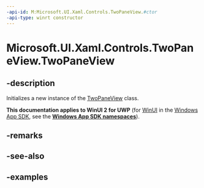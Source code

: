 ```yaml
---
-api-id: M:Microsoft.UI.Xaml.Controls.TwoPaneView.#ctor
-api-type: winrt constructor
---
```


<!-- Method syntax.
public TwoPaneView.TwoPaneView()
-->

# Microsoft.UI.Xaml.Controls.TwoPaneView.TwoPaneView

## -description

Initializes a new instance of the [TwoPaneView](twopaneview.md) class.

**This documentation applies to WinUI 2 for UWP** (for [WinUI](/windows/apps/winui/winui3/) in the [Windows App SDK](/windows/apps/windows-app-sdk/), see the **[Windows App SDK namespaces](/windows/windows-app-sdk/api/winrt/)**).

## -remarks

## -see-also

## -examples

